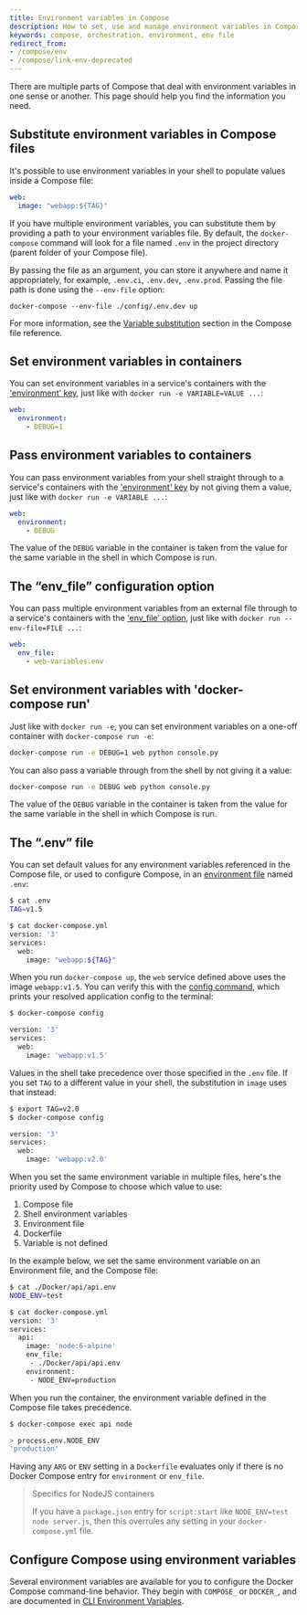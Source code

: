 ```yaml
---
title: Environment variables in Compose
description: How to set, use and manage environment variables in Compose
keywords: compose, orchestration, environment, env file
redirect_from:
- /compose/env
- /compose/link-env-deprecated
---
```


There are multiple parts of Compose that deal with environment variables in one
sense or another. This page should help you find the information you need.


## Substitute environment variables in Compose files

It's possible to use environment variables in your shell to populate values
inside a Compose file:

```yaml
web:
  image: "webapp:${TAG}"
```

If you have multiple environment variables, you can substitute them by providing 
a path to your environment variables file. By default, the `docker-compose` 
command will look for a file named `.env` in the project directory (parent folder 
of your Compose file).

By passing the file as an argument, you can store it anywhere and name it 
appropriately, for example, `.env.ci`, `.env.dev`, `.env.prod`. Passing the file path is 
done using the `--env-file` option:

```shell
docker-compose --env-file ./config/.env.dev up 
```

For more information, see the
[Variable substitution](compose-file/compose-file-v3.md#variable-substitution) section in the
Compose file reference.


## Set environment variables in containers

You can set environment variables in a service's containers with the
['environment' key](compose-file/compose-file-v3.md#environment), just like with
`docker run -e VARIABLE=VALUE ...`:

```yaml
web:
  environment:
    - DEBUG=1
```

## Pass environment variables to containers

You can pass environment variables from your shell straight through to a
service's containers with the ['environment' key](compose-file/compose-file-v3.md#environment)
by not giving them a value, just like with `docker run -e VARIABLE ...`:

```yaml
web:
  environment:
    - DEBUG
```

The value of the `DEBUG` variable in the container is taken from the value for
the same variable in the shell in which Compose is run.

## The “env_file” configuration option

You can pass multiple environment variables from an external file through to
a service's containers with the ['env_file' option](compose-file/compose-file-v3.md#env_file),
just like with `docker run --env-file=FILE ...`:

```yaml
web:
  env_file:
    - web-variables.env
```

## Set environment variables with 'docker-compose run'

Just like with `docker run -e`, you can set environment variables on a one-off
container with `docker-compose run -e`:

```bash
docker-compose run -e DEBUG=1 web python console.py
```

You can also pass a variable through from the shell by not giving it a value:

```bash
docker-compose run -e DEBUG web python console.py
```

The value of the `DEBUG` variable in the container is taken from the value for
the same variable in the shell in which Compose is run.


## The “.env” file

You can set default values for any environment variables referenced in the
Compose file, or used to configure Compose, in an [environment file](env-file.md)
named `.env`:

```bash
$ cat .env
TAG=v1.5

$ cat docker-compose.yml
version: '3'
services:
  web:
    image: "webapp:${TAG}"
```

When you run `docker-compose up`, the `web` service defined above uses the
image `webapp:v1.5`. You can verify this with the
[config command](reference/config.md), which prints your resolved application
config to the terminal:

```bash
$ docker-compose config

version: '3'
services:
  web:
    image: 'webapp:v1.5'
```

Values in the shell take precedence over those specified in the `.env` file.
If you set `TAG` to a different value in your shell, the substitution in `image`
uses that instead:

```bash
$ export TAG=v2.0
$ docker-compose config

version: '3'
services:
  web:
    image: 'webapp:v2.0'
```

When you set the same environment variable in multiple files, here's the
priority used by Compose to choose which value to use:

1. Compose file
2. Shell environment variables
3. Environment file
4. Dockerfile
5. Variable is not defined

In the example below, we set the same environment variable on an Environment
file, and the Compose file:

```bash
$ cat ./Docker/api/api.env
NODE_ENV=test

$ cat docker-compose.yml
version: '3'
services:
  api:
    image: 'node:6-alpine'
    env_file:
     - ./Docker/api/api.env
    environment:
     - NODE_ENV=production
```

When you run the container, the environment variable defined in the Compose
file takes precedence.

```bash
$ docker-compose exec api node

> process.env.NODE_ENV
'production'
```

Having any `ARG` or `ENV` setting in a `Dockerfile` evaluates only if there is
no Docker Compose entry for `environment` or `env_file`.

> Specifics for NodeJS containers
>
> If you have a `package.json` entry for `script:start` like
> `NODE_ENV=test node server.js`, then this overrules any setting in your
> `docker-compose.yml` file.

## Configure Compose using environment variables

Several environment variables are available for you to configure the Docker
Compose command-line behavior. They begin with `COMPOSE_` or `DOCKER_`, and are
documented in [CLI Environment Variables](reference/envvars.md).

